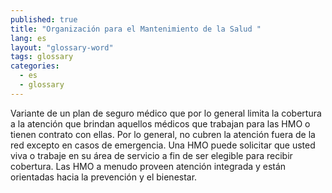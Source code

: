 ```yaml
---
published: true
title: "Organización para el Mantenimiento de la Salud "
lang: es
layout: "glossary-word"
tags: glossary
categories:
  - es
  - glossary
---
```


Variante de un plan de seguro médico que por lo general limita la cobertura a la atención que brindan aquellos médicos que trabajan para las HMO o tienen contrato con ellas. Por lo general, no cubren la atención fuera de la red excepto en casos de emergencia. Una HMO puede solicitar que usted viva o trabaje en su área de servicio a fin de ser elegible para recibir cobertura. Las HMO a menudo proveen atención integrada y están orientadas hacia la prevención y el bienestar.
